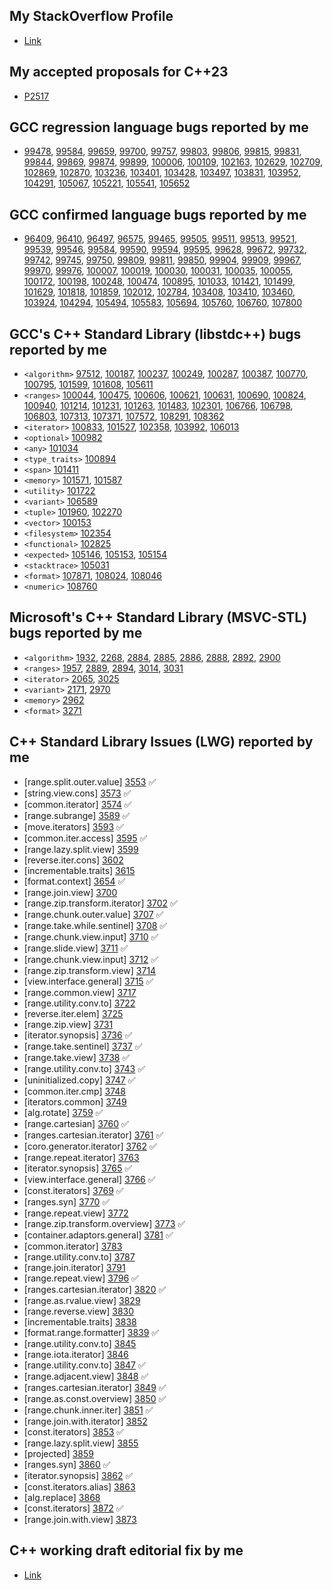 ## My StackOverflow Profile
- [Link](https://stackoverflow.com/users/11638718/%e5%ba%b7%e6%a1%93%e7%91%8b?tab=profile)

## My accepted proposals for C++23
- [P2517](https://www.open-std.org/jtc1/sc22/wg21/docs/papers/2022/p2517r1.html)

## GCC regression language bugs reported by me
- [99478][99478], [99584][99584], [99659][99659], [99700][99700], [99757][99757], [99803][99803], [99806][99806], [99815][99815],  [99831][99831], [99844][99844], [99869][99869], [99874][99874], [99899][99899], [100006][100006], [100109][100109], [102163][102163], [102629][102629], [102709][102709], [102869][102869], [102870][102870], [103236][103236], [103401][103401], [103428][103428], [103497][103497], [103831][103831], [103952][103952], [104291][104291], [105067][105067], [105221][105221], [105541][105541], [105652][105652]

## GCC confirmed language bugs reported by me
- [96409][96409], [96410][96410], [96497][96497], [96575][96575], [99465][99465], [99505][99505], [99511][99511], [99513][99513], [99521][99521], [99539][99539], [99546][99546], [99584][99584], [99590][99590], [99594][99594], [99595][99595], [99628][99628], [99672][99672], [99732][99732], [99742][99742], [99745][99745], [99750][99750], [99809][99809], [99811][99811], [99850][99850], [99904][99904], [99909][99909], [99967][99967], [99970][99970], [99976][99976], [100007][100007], [100019][100019], [100030][100030], [100031][100031], [100035][100035], [100055][100055], [100172][100172], [100198][100198], [100248][100248],  [100474][100474], [100895][100895], [101033][101033], [101421][101421], [101499][101499], [101629][101629], [101818][101818], [101859][101859], [102012][102012], [102784][102784], [103408][103408], [103410][103410], [103460][103460], [103924][103924], [104294][104294], [105494][105494], [105583][105583], [105694][105694], [105760][105760], [106760][106760], [107800][107800]

## GCC's C++ Standard Library (libstdc++) bugs reported by me
- `<algorithm>` [97512][97512], [100187][100187], [100237][100237], [100249][100249], [100287][100287], [100387][100387], [100770][100770], [100795][100795], [101599][101599], [101608][101608], [105611][105611]
- `<ranges>` [100044][100044], [100475][100475], [100606][100606], [100621][100621], [100631][100631], [100690][100690], [100824][100824], [100940][100940], [101214][101214], [101231][101231], [101263][101263], [101483][101483], [102301][102301], [106766][106766], [106798][106798], [106803][106803], [107313][107313], [107371][107371], [107572][107572], [108291][108291], [108362][108362]
- `<iterator>` [100833][100833], [101527][101527], [102358][102358], [103992][103992], [106013][106013]
- `<optional>` [100982][100982]
- `<any>` [101034][101034]
- `<type_traits>` [100894][100894]
- `<span>` [101411][101411]
- `<memory>` [101571][101571], [101587][101587]
- `<utility>` [101722][101722]
- `<variant>` [106589][106589]
- `<tuple>` [101960][101960], [102270][102270]
- `<vector>` [100153][100153]
- `<filesystem>` [102354][102354]
- `<functional>` [102825][102825]
- `<expected>` [105146][105146], [105153][105153], [105154][105154]
- `<stacktrace>` [105031][105031]
- `<format>` [107871][107871], [108024][108024], [108046][108046]
- `<numeric>` [108760][108760]

## Microsoft's C++ Standard Library (MSVC-STL) bugs reported by me
- `<algorithm>` [1932][1932], [2268][2268], [2884][2884], [2885][2885], [2886][2886], [2888][2888], [2892][2892], [2900][2900]
- `<ranges>` [1957][1957], [2889][2889], [2894][2894], [3014][3014], [3031][3031]
- `<iterator>` [2065][2065], [3025][3025]
- `<variant>` [2171][2171], [2970][2970]
- `<memory>` [2962][2962]
- `<format>` [3271][3271]

## C++ Standard Library Issues (LWG) reported by me
- [range.split.outer.value] [3553](https://cplusplus.github.io/LWG/issue3553) ✅
- [string.view.cons] [3573](https://cplusplus.github.io/LWG/issue3573) ✅
- [common.iterator] [3574](https://cplusplus.github.io/LWG/issue3574) ✅
- [range.subrange] [3589](https://cplusplus.github.io/LWG/issue3589) ✅
- [move.iterators] [3593](https://cplusplus.github.io/LWG/issue3593) ✅
- [common.iter.access] [3595](https://cplusplus.github.io/LWG/issue3595) ✅
- [range.lazy.split.view] [3599](https://cplusplus.github.io/LWG/issue3599)
- [reverse.iter.cons] [3602](https://cplusplus.github.io/LWG/issue3602)
- [incrementable.traits] [3615](https://cplusplus.github.io/LWG/issue3615)
- [format.context] [3654](https://cplusplus.github.io/LWG/issue3654) ✅
- [range.join.view] [3700](https://cplusplus.github.io/LWG/issue3700)
- [range.zip.transform.iterator] [3702](https://cplusplus.github.io/LWG/issue3702) ✅
- [range.chunk.outer.value] [3707](https://cplusplus.github.io/LWG/issue3707) ✅
- [range.take.while.sentinel] [3708](https://cplusplus.github.io/LWG/issue3708) ✅
- [range.chunk.view.input] [3710](https://cplusplus.github.io/LWG/issue3710) ✅
- [range.slide.view] [3711](https://cplusplus.github.io/LWG/issue3711) ✅
- [range.chunk.view.input] [3712](https://cplusplus.github.io/LWG/issue3712) ✅
- [range.zip.transform.view] [3714](https://cplusplus.github.io/LWG/issue3714)
- [view.interface.general] [3715](https://cplusplus.github.io/LWG/issue3715) ✅
- [range.common.view] [3717](https://cplusplus.github.io/LWG/issue3717)
- [range.utility.conv.to] [3722](https://cplusplus.github.io/LWG/issue3722)
- [reverse.iter.elem] [3725](https://cplusplus.github.io/LWG/issue3725)
- [range.zip.view] [3731](https://cplusplus.github.io/LWG/issue3731)
- [iterator.synopsis] [3736](https://cplusplus.github.io/LWG/issue3736) ✅
- [range.take.sentinel] [3737](https://cplusplus.github.io/LWG/issue3737) ✅
- [range.take.view] [3738](https://cplusplus.github.io/LWG/issue3738) ✅
- [range.utility.conv.to] [3743](https://cplusplus.github.io/LWG/issue3743) ✅
- [uninitialized.copy] [3747](https://cplusplus.github.io/LWG/issue3747) ✅
- [common.iter.cmp] [3748](https://cplusplus.github.io/LWG/issue3748)
- [iterators.common] [3749](https://cplusplus.github.io/LWG/issue3749)
- [alg.rotate] [3759](https://cplusplus.github.io/LWG/issue3759) ✅
- [range.cartesian] [3760](https://cplusplus.github.io/LWG/issue3760) ✅
- [ranges.cartesian.iterator] [3761](https://cplusplus.github.io/LWG/issue3761) ✅
- [coro.generator.iterator] [3762](https://cplusplus.github.io/LWG/issue3762) ✅
- [range.repeat.iterator] [3763](https://cplusplus.github.io/LWG/issue3763)
- [iterator.synopsis] [3765](https://cplusplus.github.io/LWG/issue3765) ✅
- [view.interface.general] [3766](https://cplusplus.github.io/LWG/issue3766) ✅
- [const.iterators] [3769](https://cplusplus.github.io/LWG/issue3769) ✅
- [ranges.syn] [3770](https://cplusplus.github.io/LWG/issue3770) ✅
- [range.repeat.view] [3772](https://cplusplus.github.io/LWG/issue3772)
- [range.zip.transform.overview] [3773](https://cplusplus.github.io/LWG/issue3773) ✅
- [container.adaptors.general] [3781](https://cplusplus.github.io/LWG/issue3781) ✅
- [common.iterator] [3783](https://cplusplus.github.io/LWG/issue3783)
- [range.utility.conv.to] [3787](https://cplusplus.github.io/LWG/issue3787)
- [range.join.iterator] [3791](https://cplusplus.github.io/LWG/issue3791) 
- [range.repeat.view] [3796](https://cplusplus.github.io/LWG/issue3796) ✅
- [ranges.cartesian.iterator] [3820](https://cplusplus.github.io/LWG/issue3820) ✅
- [range.as.rvalue.view] [3829](https://cplusplus.github.io/LWG/issue3829)
- [range.reverse.view] [3830](https://cplusplus.github.io/LWG/issue3830)
- [incrementable.traits] [3838](https://cplusplus.github.io/LWG/issue3838)
- [format.range.formatter] [3839](https://cplusplus.github.io/LWG/issue3839) ✅
- [range.utility.conv.to] [3845](https://cplusplus.github.io/LWG/issue3845)
- [range.iota.iterator] [3846](https://cplusplus.github.io/LWG/issue3846)
- [range.utility.conv.to] [3847](https://cplusplus.github.io/LWG/issue3847) ✅
- [range.adjacent.view] [3848](https://cplusplus.github.io/LWG/issue3848) ✅
- [ranges.cartesian.iterator] [3849](https://cplusplus.github.io/LWG/issue3849) ✅
- [range.as.const.overview] [3850](https://cplusplus.github.io/LWG/issue3850) ✅
- [range.chunk.inner.iter] [3851](https://cplusplus.github.io/LWG/issue3851) ✅
- [range.join.with.iterator] [3852](https://cplusplus.github.io/LWG/issue3852)
- [const.iterators] [3853](https://cplusplus.github.io/LWG/issue3853) ✅
- [range.lazy.split.view] [3855](https://cplusplus.github.io/LWG/issue3855)
- [projected] [3859](https://cplusplus.github.io/LWG/issue3859)
- [ranges.syn] [3860](https://cplusplus.github.io/LWG/issue3860) ✅
- [iterator.synopsis] [3862](https://cplusplus.github.io/LWG/issue3862) ✅
- [const.iterators.alias] [3863](https://cplusplus.github.io/LWG/issue3863)
- [alg.replace] [3868](https://cplusplus.github.io/LWG/issue3868)
- [const.iterators] [3872](https://cplusplus.github.io/LWG/issue3872) ✅
- [range.join.with.view] [3873](https://cplusplus.github.io/LWG/issue3873)

## C++ working draft editorial fix by me
- [Link](https://github.com/cplusplus/draft/graphs/contributors)


[97512]:https://gcc.gnu.org/bugzilla/show_bug.cgi?id=97512
[100006]:https://gcc.gnu.org/bugzilla/show_bug.cgi?id=100006
[100109]:https://gcc.gnu.org/bugzilla/show_bug.cgi?id=100109
[99478]:https://gcc.gnu.org/bugzilla/show_bug.cgi?id=99478
[99803]:https://gcc.gnu.org/bugzilla/show_bug.cgi?id=99803
[99844]:https://gcc.gnu.org/bugzilla/show_bug.cgi?id=99844
[99831]:https://gcc.gnu.org/bugzilla/show_bug.cgi?id=99831
[99806]:https://gcc.gnu.org/bugzilla/show_bug.cgi?id=99806
[99659]:https://gcc.gnu.org/bugzilla/show_bug.cgi?id=99659
[99700]:https://gcc.gnu.org/bugzilla/show_bug.cgi?id=99700
[99874]:https://gcc.gnu.org/bugzilla/show_bug.cgi?id=99874
[99899]:https://gcc.gnu.org/bugzilla/show_bug.cgi?id=99899
[99815]:https://gcc.gnu.org/bugzilla/show_bug.cgi?id=99815
[99869]:https://gcc.gnu.org/bugzilla/show_bug.cgi?id=99869
[99584]:https://gcc.gnu.org/bugzilla/show_bug.cgi?id=99584
[99521]:https://gcc.gnu.org/bugzilla/show_bug.cgi?id=99521
[100187]:https://gcc.gnu.org/bugzilla/show_bug.cgi?id=100187
[100237]:https://gcc.gnu.org/bugzilla/show_bug.cgi?id=100237
[100249]:https://gcc.gnu.org/bugzilla/show_bug.cgi?id=100249
[100287]:https://gcc.gnu.org/bugzilla/show_bug.cgi?id=100287
[100387]:https://gcc.gnu.org/bugzilla/show_bug.cgi?id=100387
[100770]:https://gcc.gnu.org/bugzilla/show_bug.cgi?id=100770
[100795]:https://gcc.gnu.org/bugzilla/show_bug.cgi?id=100795
[100475]:https://gcc.gnu.org/bugzilla/show_bug.cgi?id=100475
[100621]:https://gcc.gnu.org/bugzilla/show_bug.cgi?id=100621
[100631]:https://gcc.gnu.org/bugzilla/show_bug.cgi?id=100631
[100690]:https://gcc.gnu.org/bugzilla/show_bug.cgi?id=100690
[100606]:https://gcc.gnu.org/bugzilla/show_bug.cgi?id=100606
[100824]:https://gcc.gnu.org/bugzilla/show_bug.cgi?id=100824
[100940]:https://gcc.gnu.org/bugzilla/show_bug.cgi?id=100940
[100833]:https://gcc.gnu.org/bugzilla/show_bug.cgi?id=100833
[100982]:https://gcc.gnu.org/bugzilla/show_bug.cgi?id=100982
[101034]:https://gcc.gnu.org/bugzilla/show_bug.cgi?id=101034
[100894]:https://gcc.gnu.org/bugzilla/show_bug.cgi?id=100894
[101214]:https://gcc.gnu.org/bugzilla/show_bug.cgi?id=101214
[101231]:https://gcc.gnu.org/bugzilla/show_bug.cgi?id=101231
[101263]:https://gcc.gnu.org/bugzilla/show_bug.cgi?id=101263
[101411]:https://gcc.gnu.org/bugzilla/show_bug.cgi?id=101411
[101527]:https://gcc.gnu.org/bugzilla/show_bug.cgi?id=101527
[101571]:https://gcc.gnu.org/bugzilla/show_bug.cgi?id=101571
[101587]:https://gcc.gnu.org/bugzilla/show_bug.cgi?id=101587
[101599]:https://gcc.gnu.org/bugzilla/show_bug.cgi?id=101599
[101608]:https://gcc.gnu.org/bugzilla/show_bug.cgi?id=101608
[101722]:https://gcc.gnu.org/bugzilla/show_bug.cgi?id=101722
[101483]:https://gcc.gnu.org/bugzilla/show_bug.cgi?id=101483
[102026]:https://gcc.gnu.org/bugzilla/show_bug.cgi?id=102026
[101960]:https://gcc.gnu.org/bugzilla/show_bug.cgi?id=101960
[102163]:https://gcc.gnu.org/bugzilla/show_bug.cgi?id=102163
[100044]:https://gcc.gnu.org/bugzilla/show_bug.cgi?id=100044
[100153]:https://gcc.gnu.org/bugzilla/show_bug.cgi?id=100153
[96409]:https://gcc.gnu.org/bugzilla/show_bug.cgi?id=96409
[96410]:https://gcc.gnu.org/bugzilla/show_bug.cgi?id=96410
[96497]:https://gcc.gnu.org/bugzilla/show_bug.cgi?id=96497
[96575]:https://gcc.gnu.org/bugzilla/show_bug.cgi?id=96575
[99465]:https://gcc.gnu.org/bugzilla/show_bug.cgi?id=99465
[99505]:https://gcc.gnu.org/bugzilla/show_bug.cgi?id=99505
[99511]:https://gcc.gnu.org/bugzilla/show_bug.cgi?id=99511
[99513]:https://gcc.gnu.org/bugzilla/show_bug.cgi?id=99513
[99539]:https://gcc.gnu.org/bugzilla/show_bug.cgi?id=99539
[99546]:https://gcc.gnu.org/bugzilla/show_bug.cgi?id=99546
[99584]:https://gcc.gnu.org/bugzilla/show_bug.cgi?id=99584
[99590]:https://gcc.gnu.org/bugzilla/show_bug.cgi?id=99590
[99594]:https://gcc.gnu.org/bugzilla/show_bug.cgi?id=99594
[99595]:https://gcc.gnu.org/bugzilla/show_bug.cgi?id=99595
[99628]:https://gcc.gnu.org/bugzilla/show_bug.cgi?id=99628
[99672]:https://gcc.gnu.org/bugzilla/show_bug.cgi?id=99672
[99732]:https://gcc.gnu.org/bugzilla/show_bug.cgi?id=99732
[99742]:https://gcc.gnu.org/bugzilla/show_bug.cgi?id=99742
[99757]:https://gcc.gnu.org/bugzilla/show_bug.cgi?id=99757
[99745]:https://gcc.gnu.org/bugzilla/show_bug.cgi?id=99745
[99750]:https://gcc.gnu.org/bugzilla/show_bug.cgi?id=99750
[99809]:https://gcc.gnu.org/bugzilla/show_bug.cgi?id=99809
[99811]:https://gcc.gnu.org/bugzilla/show_bug.cgi?id=99811
[99850]:https://gcc.gnu.org/bugzilla/show_bug.cgi?id=99850
[99904]:https://gcc.gnu.org/bugzilla/show_bug.cgi?id=99904
[99909]:https://gcc.gnu.org/bugzilla/show_bug.cgi?id=99909
[99967]:https://gcc.gnu.org/bugzilla/show_bug.cgi?id=99967
[99970]:https://gcc.gnu.org/bugzilla/show_bug.cgi?id=99970
[99976]:https://gcc.gnu.org/bugzilla/show_bug.cgi?id=99976
[100007]:https://gcc.gnu.org/bugzilla/show_bug.cgi?id=100007
[100019]:https://gcc.gnu.org/bugzilla/show_bug.cgi?id=100019
[100030]:https://gcc.gnu.org/bugzilla/show_bug.cgi?id=100030
[100031]:https://gcc.gnu.org/bugzilla/show_bug.cgi?id=100031
[100035]:https://gcc.gnu.org/bugzilla/show_bug.cgi?id=100035
[100055]:https://gcc.gnu.org/bugzilla/show_bug.cgi?id=100055
[100172]:https://gcc.gnu.org/bugzilla/show_bug.cgi?id=100172
[100198]:https://gcc.gnu.org/bugzilla/show_bug.cgi?id=100198
[100248]:https://gcc.gnu.org/bugzilla/show_bug.cgi?id=100248
[100895]:https://gcc.gnu.org/bugzilla/show_bug.cgi?id=100895
[101033]:https://gcc.gnu.org/bugzilla/show_bug.cgi?id=101033
[101421]:https://gcc.gnu.org/bugzilla/show_bug.cgi?id=101421
[101499]:https://gcc.gnu.org/bugzilla/show_bug.cgi?id=101499
[101595]:https://gcc.gnu.org/bugzilla/show_bug.cgi?id=101595
[101629]:https://gcc.gnu.org/bugzilla/show_bug.cgi?id=101629
[101818]:https://gcc.gnu.org/bugzilla/show_bug.cgi?id=101818
[101859]:https://gcc.gnu.org/bugzilla/show_bug.cgi?id=101859
[102012]:https://gcc.gnu.org/bugzilla/show_bug.cgi?id=102012
[102270]:https://gcc.gnu.org/bugzilla/show_bug.cgi?id=102270
[102301]:https://gcc.gnu.org/bugzilla/show_bug.cgi?id=102301
[102354]:https://gcc.gnu.org/bugzilla/show_bug.cgi?id=102354
[102358]:https://gcc.gnu.org/bugzilla/show_bug.cgi?id=102358
[102709]:https://gcc.gnu.org/bugzilla/show_bug.cgi?id=102709
[102784]:https://gcc.gnu.org/bugzilla/show_bug.cgi?id=102784
[102825]:https://gcc.gnu.org/bugzilla/show_bug.cgi?id=102825
[102629]:https://gcc.gnu.org/bugzilla/show_bug.cgi?id=102629
[102869]:https://gcc.gnu.org/bugzilla/show_bug.cgi?id=102869
[102870]:https://gcc.gnu.org/bugzilla/show_bug.cgi?id=102870
[103236]:https://gcc.gnu.org/bugzilla/show_bug.cgi?id=103236
[103401]:https://gcc.gnu.org/bugzilla/show_bug.cgi?id=103401
[103408]:https://gcc.gnu.org/bugzilla/show_bug.cgi?id=103408
[103410]:https://gcc.gnu.org/bugzilla/show_bug.cgi?id=103410
[103428]:https://gcc.gnu.org/bugzilla/show_bug.cgi?id=103428
[103497]:https://gcc.gnu.org/bugzilla/show_bug.cgi?id=103497
[103831]:https://gcc.gnu.org/bugzilla/show_bug.cgi?id=103831
[103924]:https://gcc.gnu.org/bugzilla/show_bug.cgi?id=103924
[103952]:https://gcc.gnu.org/bugzilla/show_bug.cgi?id=103952
[103992]:https://gcc.gnu.org/bugzilla/show_bug.cgi?id=103992
[104291]:https://gcc.gnu.org/bugzilla/show_bug.cgi?id=104291
[104294]:https://gcc.gnu.org/bugzilla/show_bug.cgi?id=104294
[103460]:https://gcc.gnu.org/bugzilla/show_bug.cgi?id=103460
[105067]:https://gcc.gnu.org/bugzilla/show_bug.cgi?id=105067
[100474]:https://gcc.gnu.org/bugzilla/show_bug.cgi?id=100474
[105146]:https://gcc.gnu.org/bugzilla/show_bug.cgi?id=105146
[105153]:https://gcc.gnu.org/bugzilla/show_bug.cgi?id=105153
[105154]:https://gcc.gnu.org/bugzilla/show_bug.cgi?id=105154
[105031]:https://gcc.gnu.org/bugzilla/show_bug.cgi?id=105031
[105494]:https://gcc.gnu.org/bugzilla/show_bug.cgi?id=105494
[105541]:https://gcc.gnu.org/bugzilla/show_bug.cgi?id=105541
[105652]:https://gcc.gnu.org/bugzilla/show_bug.cgi?id=105652
[105694]:https://gcc.gnu.org/bugzilla/show_bug.cgi?id=105694
[105760]:https://gcc.gnu.org/bugzilla/show_bug.cgi?id=105760
[106013]:https://gcc.gnu.org/bugzilla/show_bug.cgi?id=106013
[106589]:https://gcc.gnu.org/bugzilla/show_bug.cgi?id=106589
[106760]:https://gcc.gnu.org/bugzilla/show_bug.cgi?id=106760
[106766]:https://gcc.gnu.org/bugzilla/show_bug.cgi?id=106766
[106798]:https://gcc.gnu.org/bugzilla/show_bug.cgi?id=106798
[106803]:https://gcc.gnu.org/bugzilla/show_bug.cgi?id=106803
[107313]:https://gcc.gnu.org/bugzilla/show_bug.cgi?id=107313
[107371]:https://gcc.gnu.org/bugzilla/show_bug.cgi?id=107371
[105583]:https://gcc.gnu.org/bugzilla/show_bug.cgi?id=105583
[107572]:https://gcc.gnu.org/bugzilla/show_bug.cgi?id=107572
[105221]:https://gcc.gnu.org/bugzilla/show_bug.cgi?id=105221
[105611]:https://gcc.gnu.org/bugzilla/show_bug.cgi?id=105611
[107800]:https://gcc.gnu.org/bugzilla/show_bug.cgi?id=107800
[107871]:https://gcc.gnu.org/bugzilla/show_bug.cgi?id=107871
[108024]:https://gcc.gnu.org/bugzilla/show_bug.cgi?id=108024
[108046]:https://gcc.gnu.org/bugzilla/show_bug.cgi?id=108046
[108291]:https://gcc.gnu.org/bugzilla/show_bug.cgi?id=108291
[108362]:https://gcc.gnu.org/bugzilla/show_bug.cgi?id=108362
[108760]:https://gcc.gnu.org/bugzilla/show_bug.cgi?id=108760

[1932]:https://github.com/microsoft/STL/issues/1932
[1957]:https://github.com/microsoft/STL/issues/1957
[2065]:https://github.com/microsoft/STL/issues/2065
[2171]:https://github.com/microsoft/STL/issues/2171
[2268]:https://github.com/microsoft/STL/issues/2268
[2884]:https://github.com/microsoft/STL/issues/2884
[2885]:https://github.com/microsoft/STL/issues/2885
[2886]:https://github.com/microsoft/STL/issues/2886
[2888]:https://github.com/microsoft/STL/issues/2888
[2889]:https://github.com/microsoft/STL/issues/2889
[2892]:https://github.com/microsoft/STL/issues/2892
[2894]:https://github.com/microsoft/STL/issues/2894
[2900]:https://github.com/microsoft/STL/issues/2900
[2962]:https://github.com/microsoft/STL/issues/2962
[2970]:https://github.com/microsoft/STL/issues/2970
[3014]:https://github.com/microsoft/STL/issues/3014
[3025]:https://github.com/microsoft/STL/issues/3025
[3031]:https://github.com/microsoft/STL/issues/3031
[3271]:https://github.com/microsoft/STL/issues/3271
